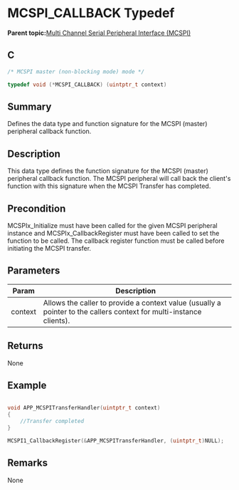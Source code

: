 # MCSPI\_CALLBACK Typedef

**Parent topic:**[Multi Channel Serial Peripheral Interface \(MCSPI\)](GUID-A3A5277D-BAE3-4BD0-91E9-D4E7E0608BE7.md)

## C

```c
/* MCSPI master (non-blocking mode) mode */

typedef void (*MCSPI_CALLBACK) (uintptr_t context)

```

## Summary

Defines the data type and function signature for the MCSPI \(master\) peripheral callback function.

## Description

This data type defines the function signature for the MCSPI \(master\) peripheral callback function. The MCSPI peripheral will call back the client's function with this signature when the MCSPI Transfer has completed.

## Precondition

MCSPIx\_Initialize must have been called for the given MCSPI peripheral instance and MCSPIx\_CallbackRegister must have been called to set the function to be called. The callback register function must be called before initiating the MCSPI transfer.

## Parameters

|Param|Description|
|-----|-----------|
|context|Allows the caller to provide a context value \(usually a pointer to the callers context for multi-instance clients\).|

## Returns

None

## Example

```c

void APP_MCSPITransferHandler(uintptr_t context)
{
    //Transfer completed
}

MCSPI1_CallbackRegister(&APP_MCSPITransferHandler, (uintptr_t)NULL);

```

## Remarks

None

